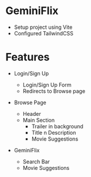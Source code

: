 # GeminiFlix

- Setup project using Vite
- Configured TailwindCSS

# Features

- Login/Sign Up

  - Login/Sign Up Form
  - Redirects to Browse page

- Browse Page

  - Header
  - Main Section
    - Trailer in background
    - Title n Description
    - Movie Suggestions

- GeminiFlix
  - Search Bar
  - Movie Suggestions

